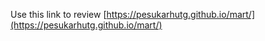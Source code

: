Use this link to review [https://pesukarhutg.github.io/mart/](https://pesukarhutg.github.io/mart/) 
